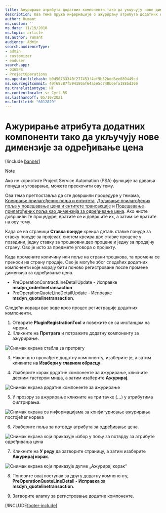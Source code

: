 ```yaml
---
title: Ажурирање атрибута додатних компоненти тако да укључују нове димензије за одређивање цена
description: Ова тема пружа информације о ажурирању атрибута додатних компоненти за димензије одређивања цена.
author: Rumant
ms.custom: ''
ms.date: 11/19/2018
ms.topic: article
ms.author: rumant
audience: Admin
search.audienceType:
- admin
- customizer
- enduser
search.app:
- D365PS
- ProjectOperations
ms.openlocfilehash: b0d50733340f277453f4ef5b52bdd3ee089449cd
ms.sourcegitcommit: 40f68387f594180af64a5e5c748b6efa188bd300
ms.translationtype: HT
ms.contentlocale: sr-Cyrl-RS
ms.lasthandoff: 05/10/2021
ms.locfileid: "6012829"
---
```

# <a name="update-plug-in-attributes-to-include-new-pricing-dimensions"></a>Ажурирање атрибута додатних компоненти тако да укључују нове димензије за одређивање цена

[!include [banner](../includes/psa-now-project-operations.md)]

> [!NOTE]
> Ако не користите Project Service Automation (PSA) функције за давања понуда и уговарање, можете прескочити ову тему.

Ова тема претпоставља да сте довршили процедуре у темама, [Креирање прилагођених поља и ентитета](create-custom-fields-entities.md), [Додавање прилагођених поља у подешавање цена и ентитете трансакције](field-references.md) и [Подешавање прилагођених поља као димензија за одређивање цена](set-up-pricing-dimensions.md). Ако нисте довршили те процедуре, вратите се и довршите их, а затим се вратите на ову тему.

Када се на страници **Ставка понуде** креира детаљ ставке понуде за ставку понуде за пројекат, систем креира две ставке процене у позадини, једну ставку за трошковни део процене и једну за продајну страну. Ово је исто за предмете уговора о пројекту.

Када промените количину или поље на страни трошкова, та промена се преноси на страну продаје. Ово је могуће због следећих додатних компоненти које морају бити поново регистроване после промене димензија за одређивање цена.

- PreOperationContractLineDetailUpdate - Исправке **msdyn_orderlinetransaction**.
- PreOperationQuoteLineDetailUpdate - Исправке **msdyn_quotelinetransaction**.

Следећи кораци вас воде кроз процес регистрације додатних компоненти.

1. Отворите **PluginRegistrationTool** и повежите се са инстанцом на мрежи.
2. Кликните на **Претрага** и потражите додатну компоненту за ажурирање.

 ![Снимак екрана стабла за претрагу](media/PRT-1.png)

3. Након што пронађете додатну компоненту, изаберите је, а затим кликните на **Изабери у главном обрасцу**.

4. Изаберите корак додатне компоненте за ажурирање, кликните десним тастером миша, а затим изаберите **Ажурирај**.

 ![Снимак екрана додатне компоненте за ажурирање](media/PRT-2.png)
 
5. У прозору за ажурирање кликните на три тачке (**...**) у атрибутима филтрирања.

 ![Снимак екрана са информацијама за конфигурисање ажурирања постојећег корака](media/PRT-3.png)
 
6. Изаберите поља за потврду атрибута за одређивање цена.

 ![Снимак екрана који приказује избор у пољу за потврду за атрибуте одређивања цена](media/PRT-4.png)

7. Кликните на **У реду** да затворите страницу, а затим изаберите **Ажурирај корак**.

 ![Снимак екрана који приказује дугме „Ажурирај корак“](media/PRT-5.png)
 
8. Поновите овај поступак за другу додатну компоненту, **PreOperationQuoteLineDetail - Исправка за msdyn_quotelinetransaction**.

9. Затворите алатку за регистровање додатне компоненте.



[!INCLUDE[footer-include](../includes/footer-banner.md)]